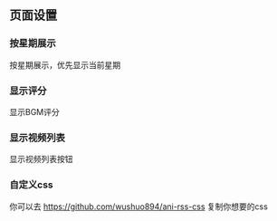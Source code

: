 ## 页面设置

### 按星期展示

按星期展示，优先显示当前星期

### 显示评分

显示BGM评分

### 显示视频列表

显示视频列表按钮

### 自定义css

你可以去 <https://github.com/wushuo894/ani-rss-css> 复制你想要的css